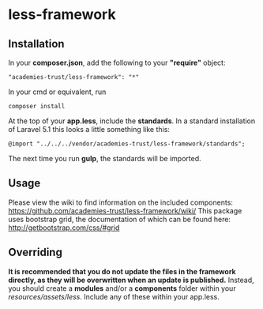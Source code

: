 # less-framework

## Installation
In your **composer.json**, add the following to your **"require"** object:

	"academies-trust/less-framework": "*"

In your cmd or equivalent, run

	composer install

At the top of your **app.less**, include the **standards**. In a standard installation of Laravel 5.1 this looks a little something like this:

	@import "../../../vendor/academies-trust/less-framework/standards";

The next time you run **gulp**, the standards will be imported.

## Usage
Please view the wiki to find information on the included components: https://github.com/academies-trust/less-framework/wiki/
This package uses bootstrap grid, the documentation of which can be found here: http://getbootstrap.com/css/#grid

## Overriding
**It is recommended that you do not update the files in the framework directly, as they will be overwritten when an update is published.**
Instead, you should create a **modules** and/or a **components** folder within your *resources/assets/less*. Include any of these within your app.less.